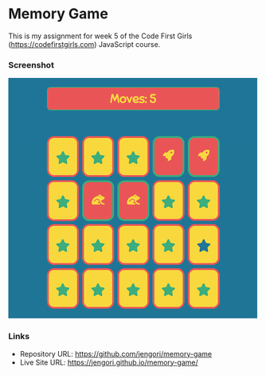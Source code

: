 # Memory Game

This is my assignment for week 5 of the Code First Girls (https://codefirstgirls.com) JavaScript course.

### Screenshot

![](screenshot.png)

### Links

- Repository URL: https://github.com/jengori/memory-game
- Live Site URL: https://jengori.github.io/memory-game/
